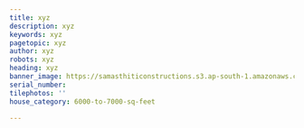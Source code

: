 ```yaml
---
title: xyz
description: xyz
keywords: xyz
pagetopic: xyz
author: xyz
robots: xyz
heading: xyz
banner_image: https://samasthiticonstructions.s3.ap-south-1.amazonaws.com/uploads/n11.jpg
serial_number: 
tilephotos: ''
house_category: 6000-to-7000-sq-feet

---
```

